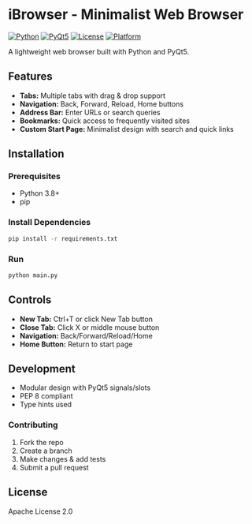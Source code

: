# iBrowser - Minimalist Web Browser

[![Python](https://img.shields.io/badge/Python-3.8%2B-blue)](https://python.org)
[![PyQt5](https://img.shields.io/badge/PyQt5-5.15.9-green)](https://pypi.org/project/PyQt5/)
[![License](https://img.shields.io/badge/License-Apache%202.0-yellow)](https://opensource.org/licenses/Apache-2.0)
[![Platform](https://img.shields.io/badge/Platform-Windows%2FLinux%2FmacOS-lightgrey)](https://github.com/yourusername/ibrowser)

A lightweight web browser built with Python and PyQt5.

## Features

- **Tabs:** Multiple tabs with drag & drop support  
- **Navigation:** Back, Forward, Reload, Home buttons  
- **Address Bar:** Enter URLs or search queries  
- **Bookmarks:** Quick access to frequently visited sites  
- **Custom Start Page:** Minimalist design with search and quick links  

## Installation

### Prerequisites
- Python 3.8+  
- pip

### Install Dependencies
```bash
pip install -r requirements.txt
````

### Run

```bash
python main.py
```

## Controls

* **New Tab:** Ctrl+T or click New Tab button
* **Close Tab:** Click X or middle mouse button
* **Navigation:** Back/Forward/Reload/Home
* **Home Button:** Return to start page

## Development

* Modular design with PyQt5 signals/slots
* PEP 8 compliant
* Type hints used

### Contributing

1. Fork the repo
2. Create a branch
3. Make changes & add tests
4. Submit a pull request

## License

Apache License 2.0

